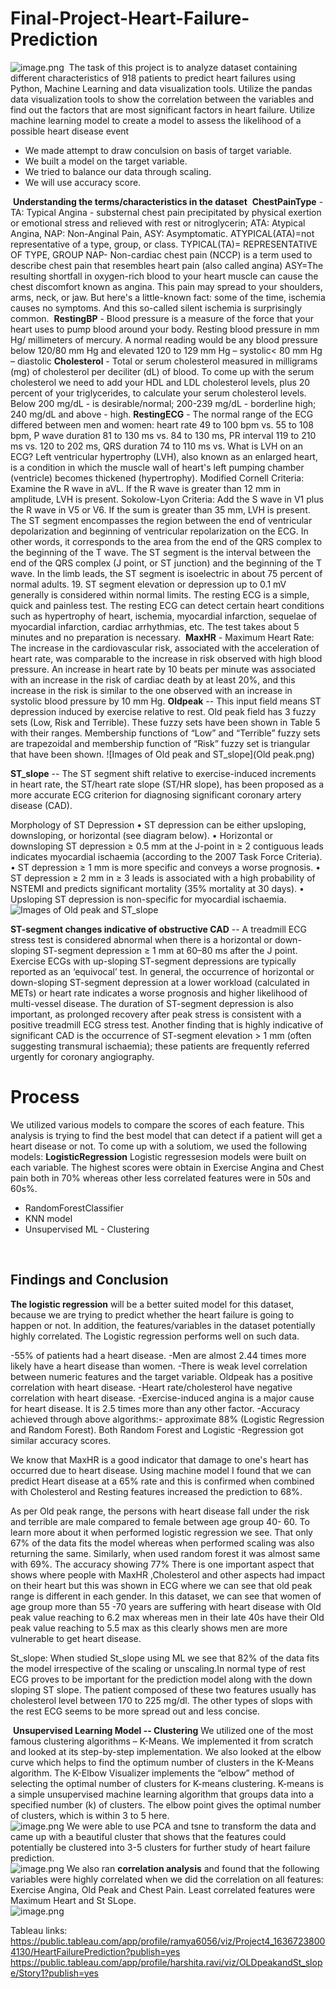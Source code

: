# Final-Project-Heart-Failure-Prediction
![image.png](heart.jpg)
​
The task of this project is to analyze dataset containing different characteristics of 918 patients to predict heart failures using Python, Machine Learning and data visualization tools. Utilize the pandas data visualization tools to show the correlation between the variables and find out the factors that are most significant factors in heart failure. Utilize machine learning model to create a model to assess the likelihood of a possible heart disease event
- We made attempt to draw conculsion on basis of target variable.
- We built a model on the target variable.
- We tried to balance our data through scaling.
- We will use accuracy score.


​
**Understanding the terms/characteristics in the dataset**
​
**ChestPainType** - TA: Typical Angina - substernal chest pain precipitated by physical exertion or emotional stress and relieved with rest or nitroglycerin; ATA: Atypical Angina, NAP: Non-Anginal Pain, ASY: Asymptomatic.
ATYPICAL(ATA)=not representative of a type, group, or class.
TYPICAL(TA)= REPRESENTATIVE OF TYPE, GROUP
NAP- Non-cardiac chest pain (NCCP) is a term used to describe chest pain that resembles heart pain (also called angina)
ASY=The resulting shortfall in oxygen-rich blood to your heart muscle can cause the chest discomfort known as angina.
This pain may spread to your shoulders, arms, neck, or jaw. But here's a little-known fact: some of the time,
ischemia causes no symptoms. And this so-called silent ischemia is surprisingly common.
​
**RestingBP** - Blood pressure is a measure of the force that your heart uses to pump blood around your body. Resting blood pressure in mm Hg/ millimeters of mercury. A normal reading would be any blood pressure below 120/80 mm Hg and elevated 120 to 129 mm Hg – systolic< 80 mm Hg – diastolic
​
**Cholesterol** - Total or serum cholesterol measured in milligrams (mg) of cholesterol per deciliter (dL) of blood. To come up with the serum cholesterol we need to add your HDL and LDL cholesterol levels, plus 20 percent of your triglycerides, to calculate your serum cholesterol levels. Below 200 mg/dL - is desirable/normal; 200-239 mg/dL - borderline high; 240 mg/dL and above - high.
​
**RestingECG** - The normal range of the ECG differed between men and women: heart rate 49 to 100 bpm vs. 55 to 108 bpm, P wave duration 81 to 130 ms vs. 84 to 130 ms, PR interval 119 to 210 ms vs. 120 to 202 ms, QRS duration 74 to 110 ms vs.
What is LVH on an ECG? Left ventricular hypertrophy (LVH), also known as an enlarged heart, is a condition in which the muscle wall of heart's left pumping chamber (ventricle) becomes thickened (hypertrophy). Modified Cornell Criteria: Examine the R wave in aVL. If the R wave is greater than 12 mm in amplitude, LVH is present. Sokolow-Lyon Criteria: Add the S wave in V1 plus the R wave in V5 or V6. If the sum is greater than 35 mm, LVH is present. The ST segment encompasses the region between the end of ventricular depolarization and beginning of ventricular repolarization on the ECG. In other words, it corresponds to the area from the end of the QRS complex to the beginning of the T wave. The ST segment is the interval between the end of the QRS complex (J point, or ST junction) and the beginning of the T wave. In the limb leads, the ST segment is isoelectric in about 75 percent of normal adults. 19. ST segment elevation or depression up to 0.1 mV generally is considered within normal limits. The resting ECG is a simple, quick and painless test. The resting ECG can detect certain heart conditions such as hypertrophy of heart, ischemia, myocardial infarction, sequelae of myocardial infarction, cardiac arrhythmias, etc. The test takes about 5 minutes and no preparation is necessary. 
​
**MaxHR** - Maximum Heart Rate: The increase in the cardiovascular risk, associated with the acceleration of heart rate, was comparable to the increase in risk observed with high blood pressure. An increase in heart rate by 10 beats per minute was associated with an increase in the risk of cardiac death by at least 20%, and this increase in the risk is similar to the one observed with an increase in systolic blood pressure by 10 mm Hg.
​
**Oldpeak** --  This input field means ST depression induced by exercise relative to rest. Old peak field has 3 fuzzy sets (Low, Risk and Terrible). These fuzzy sets have been shown in Table 5 with their ranges. Membership functions of “Low” and “Terrible” fuzzy sets are trapezoidal and membership function of “Risk” fuzzy set is triangular that have been shown. 
![Images of Old peak and ST_slope](Old peak.png)


**ST_slope** -- The ST segment shift relative to exercise-induced increments in heart rate, the ST/heart rate slope (ST/HR slope), has been proposed as a more accurate ECG criterion for diagnosing significant coronary artery disease (CAD).

Morphology of ST Depression
•	ST depression can be either upsloping, downsloping, or horizontal (see diagram below).
•	Horizontal or downsloping ST depression ≥ 0.5 mm at the J-point in ≥ 2 contiguous leads indicates myocardial ischaemia (according to the 2007 Task Force Criteria).
•	ST depression ≥ 1 mm is more specific and conveys a worse prognosis.
•	ST depression ≥ 2 mm in ≥ 3 leads is associated with a high probability of NSTEMI and predicts significant mortality (35% mortality at 30 days).
•	Upsloping ST depression is non-specific for myocardial ischaemia.
![Images of Old peak and ST_slope](ST_slope.png)



**ST-segment changes indicative of obstructive CAD** -- A treadmill ECG stress test is considered abnormal when there is a horizontal or down-sloping ST-segment depression ≥ 1 mm at 60–80 ms after the J point. Exercise ECGs with up-sloping ST-segment depressions are typically reported as an ‘equivocal’ test. In general, the occurrence of horizontal or down-sloping ST-segment depression at a lower workload (calculated in METs) or heart rate indicates a worse prognosis and higher likelihood of multi-vessel disease. The duration of ST-segment depression is also important, as prolonged recovery after peak stress is consistent with a positive treadmill ECG stress test. Another finding that is highly indicative of significant CAD is the occurrence of ST-segment elevation > 1 mm (often suggesting transmural ischaemia); these patients are frequently referred urgently for coronary angiography.


# Process
We utilized various models to compare the scores of each feature. This analysis is trying to find the best model that can detect if a patient will get a heart disease or not. To come up with a solutiom, we used the following models: 
**LogisticRegression**
Logistic regressesion models were built on each variable. The highest scores were obtain in Exercise Angina and Chest pain both in 70% whereas other less correlated features were in 50s and 60s%.
- RandomForestClassifier
- KNN model
- Unsupervised ML - Clustering

​
## Findings and Conclusion
**The logistic regression** will be a better suited model for this dataset, because we are trying to predict whether the heart failure is going to happen or not. In addition, the features/variables in the dataset potentially highly correlated. The Logistic regression performs well on such data. 


-55% of patients had a heart disease.
-Men are almost 2.44 times more likely have a heart disease than women.
-There is weak level correlation between numeric features and the target variable. Oldpeak has a positive correlation with heart disease. -Heart rate/cholesterol have negative correlation with heart disease.
-Exercise-induced angina is a major cause for heart disease. It is 2.5 times more than any other factor.
-Accuracy achieved through above algorithms:- approximate 88% (Logistic Regression and Random Forest). Both Random Forest and Logistic -Regression got similar accuracy scores.

We know that MaxHR is a good indicator that damage to one's heart has occurred due to heart disease.  Using machine model I found that we can predict Heart disease at a 65% rate and this is confirmed when combined with Cholesterol and Resting features increased the prediction to 68%.

As per Old peak range, the persons with heart disease fall under the risk and terrible are male compared to female between age group 40- 60. To learn more about it when performed logistic regression we see. That only 67% of the data fits the model whereas when performed scaling was also returning the same. Similarly, when used random forest it was almost same with 69%. The accuracy  showing 77%
There is one important aspect that shows where people with MaxHR ,Cholesterol and other aspects had impact on their heart but this was shown in ECG where we can see that old peak range is different in each gender. In this dataset, we can see that women of age group more than 55 -70 years are suffering with heart disease with Old peak value reaching to 6.2 max whereas men in their late 40s have their Old peak value reaching to 5.5 max as this clearly shows men are more vulnerable to get heart disease. 

St_slope:
When studied St_slope using ML we see that 82% of the data fits the model irrespective of the scaling or unscaling.In normal type of rest ECG proves to be important for the prediction model along with the down sloping ST slope. The patient composed of these two features usually has cholesterol level between 170 to 225 mg/dl. The other types of slops with the rest ECG seems to be more spread out and less concise.


​
**Unsupervised Learning Model -- Clustering** 
We utilized one of the most famous clustering algorithms – K-Means. We implemented it from scratch and looked at its step-by-step implementation. We also looked at the elbow curve which helps to find the optimum number of clusters in the K-Means algorithm. The K-Elbow Visualizer implements the “elbow” method of selecting the optimal number of clusters for K-means clustering. K-means is a simple unsupervised machine learning algorithm that groups data into a specified number (k) of clusters. The elbow point gives the optimal number of clusters, which is within 3 to 5 here. \
![image.png](elbow.png)
We were able to use PCA and tsne to transform the data and came up with a beautiful cluster that shows that the features could potentially be clustered into 3-5 clusters for further study of heart failure prediction. \
![image.png](tsne_clusters.png)
We also ran **correlation analysis** and found that the following variables were highly correlated when we did the correlation on all features: Exercise Angina, Old Peak and Chest Pain. Least correlated features were Maximum Heart and St SLope.\
![image.png](correlation_table.png)


Tableau links:
https://public.tableau.com/app/profile/ramya6056/viz/Project4_16367238004130/HeartFailurePrediction?publish=yes
https://public.tableau.com/app/profile/harshita.ravi/viz/OLDpeakandSt_slope/Story1?publish=yes
